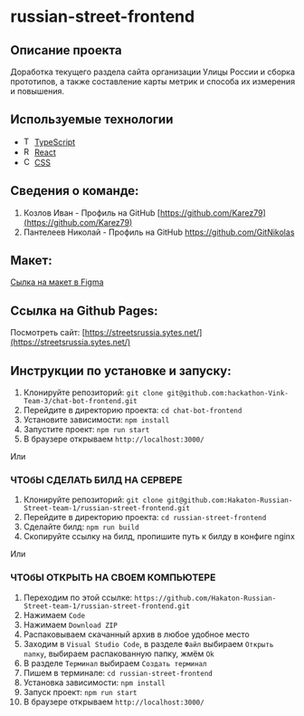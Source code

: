 # russian-street-frontend

## Описание проекта

Доработка текущего раздела сайта организации Улицы России и сборка прототипов, а также составление карты метрик и способа их измерения и повышения. 

## Используемые технологии

- <img src="https://img.icons8.com/color/48/000000/typescript.png" alt="TypeScript" width="15"/> [TypeScript](https://www.typescriptlang.org/)
- <img src="https://upload.wikimedia.org/wikipedia/commons/a/a7/React-icon.svg" alt="React" width="15"/> [React](https://ru.reactjs.org/)
- <img src="https://upload.wikimedia.org/wikipedia/commons/d/d5/CSS3_logo_and_wordmark.svg" alt="CSS" width="15"/>     [CSS](https://www.w3.org)


## Сведения о команде:

1. Козлов Иван - Профиль на GitHub [https://github.com/Karez79](https://github.com/Karez79)
2. Пантелеев Николай - Профиль на GitHub https://github.com/GitNikolas

## Макет:

[Сылка на макет в Figma](https://www.figma.com/design/Gc7BEDupuyeKnftsaE1aXp/Команда-№1%2C-проект-%22Улицы-России%22?node-id=124-4)

## Ссылка на Github Pages:

Посмотреть сайт: [https://streetsrussia.sytes.net/](https://streetsrussia.sytes.net/)

## Инструкции по установке и запуску:

1. Клонируйте репозиторий: `git clone git@github.com:hackathon-Vink-Team-3/chat-bot-frontend.git`
2. Перейдите в директорию проекта: `cd chat-bot-frontend`
3. Установите зависимости: `npm install`
4. Запустите проект: `npm run start`
5. В браузере открываем `http://localhost:3000/`

Или

### ЧТОбЫ СДЕЛАТЬ БИЛД НА СЕРВЕРЕ

1. Клонируйте репозиторий: `git clone git@github.com:Hakaton-Russian-Street-team-1/russian-street-frontend.git`
2. Перейдите в директорию проекта: `cd russian-street-frontend`
4. Сделайте билд: `npm run build`
5. Скопируйте ссылку на билд, пропишите путь к билду в конфиге nginx

Или

### ЧТОбЫ ОТКРЫТЬ НА СВОЕМ КОМПЬЮТЕРЕ

1. Переходим по этой ссылке: `https://github.com/Hakaton-Russian-Street-team-1/russian-street-frontend.git`
2. Нажимаем `Code`
3. Нажимаем `Download ZIP`
4. Распаковываем скачанный архив в любое удобное место
5. Заходим в `Visual Studio Code`, в разделе `Файл` выбираем `Открыть папку`, выбираем распакованную папку, жмём `Ok`
6. В разделе `Терминал` выбираем `Создать терминал`
7. Пишем в терминале: `cd russian-street-frontend`
8. Установка зависимости: `npm install`
9. Запуск проект: `npm run start`
10. В браузере открываем `http://localhost:3000/`
